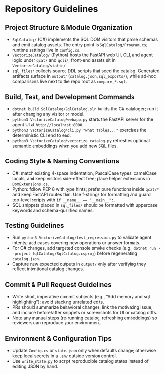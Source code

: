 # Repository Guidelines

## Project Structure & Module Organization
- `SqlCatalog/` (C#) implements the SQL DOM visitors that parse schemas and emit catalog assets. The entry point is `SqlCatalog/Program.cs`; runtime settings live in `Config.cs`.
- `VectorizeCatalog/` (Python) hosts the FastAPI web UI, CLI, and agent logic under `qcat/` and `qcli/`; front-end assets sit in `VectorizeCatalog/static/`.
- `sql_files/` collects source DDL scripts that seed the catalog. Generated artifacts surface in `output/` (`catalog.json`, `sql_exports/`), while ad-hoc comparisons live next to the repo root as `compare_*.sql`.

## Build, Test, and Development Commands
- `dotnet build SqlCatalog/SqlCatalog.sln` builds the C# cataloger; run it after changing any visitor or model.
- `python3 VectorizeCatalog/webapp.py` starts the FastAPI server for the agent UI at `http://localhost:8000`.
- `python3 VectorizeCatalog/cli.py "what tables..."` exercises the deterministic CLI end to end.
- `python3 VectorizeCatalog/vectorize_catalog.py` refreshes optional semantic embeddings when you add new SQL files.

## Coding Style & Naming Conventions
- C#: match existing 4-space indentation, PascalCase types, camelCase locals, and keep visitors side-effect free; place helper extensions in `DomExtensions.cs`.
- Python: follow PEP 8 with type hints; prefer pure functions inside `qcat/*` and keep FastAPI routes thin. Use f-strings for formatting and guard top-level scripts with `if __name__ == "__main__":`.
- SQL snippets placed in `sql_files/` should be formatted with uppercase keywords and schema-qualified names.

## Testing Guidelines
- Run `python3 VectorizeCatalog/test_regression.py` to validate agent intents; add cases covering new operations or answer formats.
- For C# changes, add targeted console smoke checks (e.g., `dotnet run --project SqlCatalog/SqlCatalog.csproj`) before regenerating `catalog.json`.
- Capture new expected outputs in `output/` only after verifying they reflect intentional catalog changes.

## Commit & Pull Request Guidelines
- Write short, imperative commit subjects (e.g., “Add memory and sql highlighting”); avoid stacking unrelated edits.
- PRs should summarize behavioral changes, link the motivating issue, and include before/after snippets or screenshots for UI or catalog diffs.
- Note any manual steps (re-running catalog, refreshing embeddings) so reviewers can reproduce your environment.

## Environment & Configuration Tips
- Update `Config.cs` or `state.json` only when defaults change; otherwise keep local secrets in a `.env` outside version control.
- Use `write_state.py` to script reproducible catalog states instead of editing JSON by hand.
